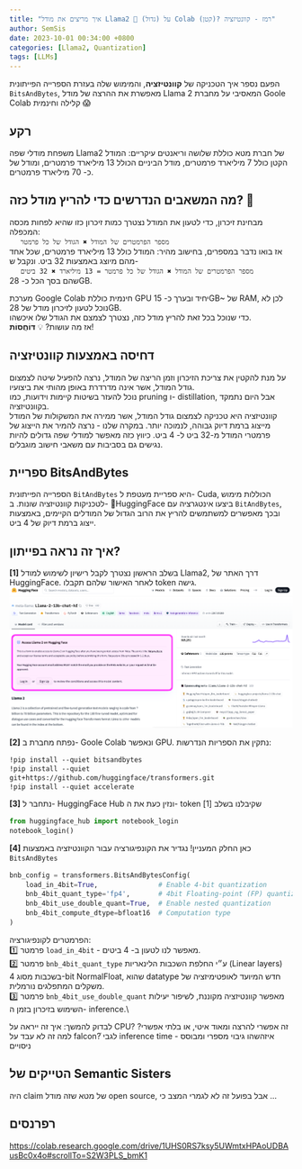 ```yaml
---
title: "איך מריצים את מודל Llama2 🦙 (גדול) על Colab (קטן)? רמז - קוונטיזציה"
author: SemSis 
date: 2023-10-01 00:34:00 +0800
categories: [Llama2, Quantization]
tags: [LLMs]
---
```


הפעם נספר איך הטכניקה של **קוונטיזציה**, והמימוש שלה בעזרת הספרייה הפייתונית `BitsAndBytes`, מאפשרת את ההרצה של מודל Llama 2 המאסיבי על מחברת Goole Colab קלילה וחינמית 😱

## רקע

משפחת מודלי שפה Llama2 של חברת מטא כוללת שלושה וריאנטים עיקריים: המודל הקטן כולל 7 מיליארד פרמטרים, מודל הביניים הכולל 13 מיליארד פרמטרים, ומודל של כ- 70 מיליארד פרמטרים.

## מה המשאבים הנדרשים כדי להריץ מודל כזה? 🔨

מבחינת זיכרון, כדי לטעון את המודל נצטרך כמות זיכרון כזו שהיא לפחות מכסה המכפלה:\
&nbsp;&nbsp;&nbsp;&nbsp; `מספר הפרמטרים של המודל ✖️ הגודל של כל פרמטר`\
אז בואו נדבר במספרים, בחישוב מהיר: המודל כולל 13 מיליארד פרמטרים, שכל אחד מהם מיוצג באמצעות 32 ביט. ונקבל ש-\
&nbsp;&nbsp;&nbsp;&nbsp; `מספר הפרמטרים של המודל ✖️ הגודל של כל פרמטר = 13 מיליארד ✖️ 32 ביטים` \
שהם בסך הכל כ- 28GB.

מערכת Google Colab חינמית כוללת GPU יחיד ובערך כ- 15GB~ של RAM, לכן לא נוכל לטעון לזיכרון מודל של 28GB.\
כדי שנוכל בכל זאת להריץ מודל כזה, נצטרך לצמצם את הגודל שלו איכשהו.\
אז מה עושות?  💡 **דּוֹחֲסוֹת**!

## דחיסה באמצעות קוונטיזציה
על מנת להקטין את צריכת הזיכרון וזמן הריצה של המודל, נרצה להפעיל שיטה לצמצום גודל המודל, אשר אינה מדרדרת באופן מהותי את ביצועיו.\
נוכל להעזר בשיטות קיימות וידועות, כמו pruning ו- distillation, אבל היום נתמקד בקוונטיזציה.\
קוונטיזציה היא טכניקה לצמצום גודל המודל, אשר ממירה את המשקולות של המודל מייצוג ברמת דיוק גבוהה, לנמוכה יותר. במקרה שלנו - נרצה להמיר את הייצוג של פרמטרי המודל מ-32 ביט ל- 4 ביט. כיווץ כזה מאפשר למודלי שפה גדולים להיות נגישים גם בסביבות עם משאבי חישוב מוגבלים.

## ספריית BitsAndBytes

הספרייה הפייתונית `BitAndBytes` היא ספריית מעטפת ל- Cuda, הכוללות מימוש לטכניקות קוונטיזציה שונות. ב- 🤗HuggingFace ביצעו אינטגרציה עם `BitAndBytes`, ובכך מאפשרים למשתמשים להריץ את הרוב הגדול של המודלים הקיימים, באמצעות ייצוג ברמת דיוק של 4 ביט.

## איך זה נראה בפייתון?

**[1]** בשלב הראשון נצטרך לקבל רישיון לשימוש למודל Llama2, דרך האתר של HuggingFace. לאחר האישור שלהם תקבלו token גישה.
![My image Name](/assets/images/post02_llama/llama_2_marker_v2.png)

**[2]** נפתח מחברת ב- Goole Colab ונאפשר GPU.
נתקין את הספריות הנדרשות:
```console
!pip install --quiet bitsandbytes
!pip install --quiet git+https://github.com/huggingface/transformers.git
!pip install --quiet accelerate
```

**[3]** נתחבר ל- HuggingFace Hub ונזין כעת את ה- token שקיבלנו בשלב [1] 

```python
from huggingface_hub import notebook_login
notebook_login()
```


**[4]** כאן החלק המעניין! נגדיר את הקונפיגורציה עבור הקוונטיזציה באמצעות `BitsAndBytes`

```python
bnb_config = transformers.BitsAndBytesConfig(
    load_in_4bit=True,               # Enable 4-bit quantization
    bnb_4bit_quant_type='fp4',       # 4bit Floating-point (FP) quantization
    bnb_4bit_use_double_quant=True,  # Enable nested quantization
    bnb_4bit_compute_dtype=bfloat16  # Computation type
)
```
הפרמטרים לקונפיגורציה:\
1️⃣ פרמטר `load_in_4bit` - מאפשר לנו לטעון ב- 4 ביטים.\
2️⃣ פרמטר `bnb_4bit_quant_type` ע״י החלפת השכבות הלינאריות (Linear layers) בשכבות מסוג 4-bit NormalFloat, שהוא datatype חדש המיועד לאופטימיזציה של משקלים המתפלגים נורמלית.\
3️⃣ פרמטר `bnb_4bit_use_double_quant` מאפשר קוונטיזציה מקוננת, לשיפור יעילות השימוש בזיכרון בזמן ה- inference.\

לבדוק להמשך:
איך זה ייראה על CPU? זה אפשרי להרצה ומאוד איטי, או בלתי אפשרי?
למה זה לא עבד על falcon?ֿ
לגבי inference time - איזהשהו גיבוי מספרי ומבוסס ניסויים






## הטייקים של Semantic Sisters

היה claim של מטא שזה מודל open source, אבל בפועל זה לא לגמרי המצב כי …


## רפרנסים

https://colab.research.google.com/drive/1UHS0RS7ksy5UWmtxHPAoUDBAusBc0x4o#scrollTo=S2W3PLS_bmK1

